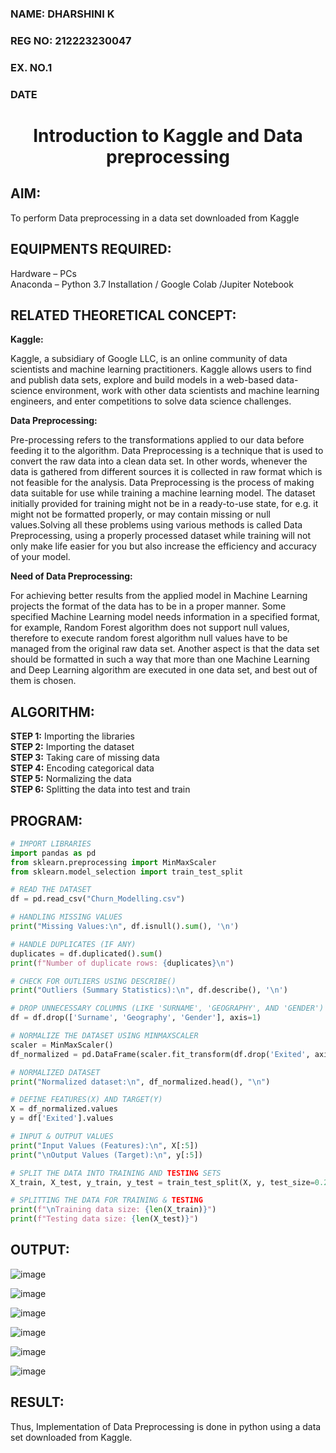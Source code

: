 <H3>NAME: DHARSHINI K</H3>
<H3>REG NO: 212223230047</H3>
<H3>EX. NO.1</H3>
<H3>DATE</H3>
<H1 ALIGN =CENTER> Introduction to Kaggle and Data preprocessing</H1>

## AIM:

To perform Data preprocessing in a data set downloaded from Kaggle

## EQUIPMENTS REQUIRED:

Hardware – PCs <BR>
Anaconda – Python 3.7 Installation / Google Colab /Jupiter Notebook

## RELATED THEORETICAL CONCEPT:

**Kaggle:**

Kaggle, a subsidiary of Google LLC, is an online community of data scientists and machine learning practitioners. Kaggle allows users to find and publish data sets, explore and build models in a web-based data-science environment, work with other data scientists and machine learning engineers, and enter competitions to solve data science challenges.

**Data Preprocessing:**

Pre-processing refers to the transformations applied to our data before feeding it to the algorithm. Data Preprocessing is a technique that is used to convert the raw data into a clean data set. In other words, whenever the data is gathered from different sources it is collected in raw format which is not feasible for the analysis.
Data Preprocessing is the process of making data suitable for use while training a machine learning model. The dataset initially provided for training might not be in a ready-to-use state, for e.g. it might not be formatted properly, or may contain missing or null values.Solving all these problems using various methods is called Data Preprocessing, using a properly processed dataset while training will not only make life easier for you but also increase the efficiency and accuracy of your model.

**Need of Data Preprocessing:**

For achieving better results from the applied model in Machine Learning projects the format of the data has to be in a proper manner. Some specified Machine Learning model needs information in a specified format, for example, Random Forest algorithm does not support null values, therefore to execute random forest algorithm null values have to be managed from the original raw data set.
Another aspect is that the data set should be formatted in such a way that more than one Machine Learning and Deep Learning algorithm are executed in one data set, and best out of them is chosen.


## ALGORITHM:

<B>STEP 1:</B> Importing the libraries<BR>
<B>STEP 2:</B> Importing the dataset<BR>
<B>STEP 3:</B> Taking care of missing data<BR>
<B>STEP 4:</B> Encoding categorical data<BR>
<B>STEP 5:</B> Normalizing the data<BR>
<B>STEP 6:</B> Splitting the data into test and train<BR>

##  PROGRAM:

``` python
# IMPORT LIBRARIES
import pandas as pd
from sklearn.preprocessing import MinMaxScaler
from sklearn.model_selection import train_test_split

# READ THE DATASET
df = pd.read_csv("Churn_Modelling.csv")

# HANDLING MISSING VALUES
print("Missing Values:\n", df.isnull().sum(), '\n')

# HANDLE DUPLICATES (IF ANY)
duplicates = df.duplicated().sum()
print(f"Number of duplicate rows: {duplicates}\n")

# CHECK FOR OUTLIERS USING DESCRIBE()
print("Outliers (Summary Statistics):\n", df.describe(), '\n')

# DROP UNNECESSARY COLUMNS (LIKE 'SURNAME', 'GEOGRAPHY', AND 'GENDER')
df = df.drop(['Surname', 'Geography', 'Gender'], axis=1)

# NORMALIZE THE DATASET USING MINMAXSCALER
scaler = MinMaxScaler()
df_normalized = pd.DataFrame(scaler.fit_transform(df.drop('Exited', axis=1)), columns=df.columns[:-1])

# NORMALIZED DATASET
print("Normalized dataset:\n", df_normalized.head(), "\n")

# DEFINE FEATURES(X) AND TARGET(Y)
X = df_normalized.values
y = df['Exited'].values

# INPUT & OUTPUT VALUES
print("Input Values (Features):\n", X[:5])
print("\nOutput Values (Target):\n", y[:5])

# SPLIT THE DATA INTO TRAINING AND TESTING SETS
X_train, X_test, y_train, y_test = train_test_split(X, y, test_size=0.2, random_state=42)

# SPLITTING THE DATA FOR TRAINING & TESTING
print(f"\nTraining data size: {len(X_train)}")
print(f"Testing data size: {len(X_test)}")
```

## OUTPUT:

![image](https://github.com/user-attachments/assets/73e55433-8192-4600-99d2-07ef9f291061)

![image](https://github.com/user-attachments/assets/3d1ed10a-6063-478e-bdf0-e9e430494db7)

![image](https://github.com/user-attachments/assets/3640d816-8713-4d2e-a631-9534e2da55c0)

![image](https://github.com/user-attachments/assets/92b27176-965a-487b-a131-3c65f3df42b0)

![image](https://github.com/user-attachments/assets/4891f82a-a5c4-46be-9964-1dd571af0d4d)

![image](https://github.com/user-attachments/assets/75caf5fb-b3ba-4e04-aebc-5630ee044113)


## RESULT:

Thus, Implementation of Data Preprocessing is done in python  using a data set downloaded from Kaggle.
